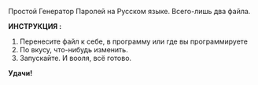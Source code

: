 Простой Генератор Паролей на Русском языке. Всего-лишь два файла.

**ИНСТРУКЦИЯ :**
1) Перенесите файл к себе, в программу или где вы программируете
2) По вкусу, что-нибудь изменить.
3) Запускайте. И вооля, всё готово.

**Удачи!**
